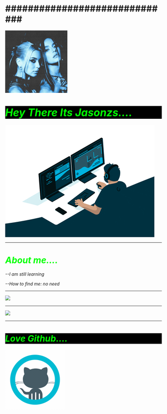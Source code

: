 <!DOCTYPE html>
<html>
  <body>
    <h1>##############################</h1>
    <img src="ab6761610000e5ebb977dd86a06b255f54702d70.jpg" width="200" height=""/>
    <h1 style="color: Lime;background-color:black;"><big><i>Hey There Its Jasonzs....<i></big></h1>
      <img src="giphy.gif"/>
    <hr>
    <h1 style="color: Lime;background-color;black"><b><i>About me....</i></b></h1>
     <p>--I am still learning</p>
     <P>--How to find me: no need</p>
    <hr>
     <div><img src="https://github-readme-stats.vercel.app/api?username=Jasonzs1234&&show_icons=true&count_private=true&theme=radical"/></div>
     <hr>
     <div><img src="https://github-readme-streak-stats.herokuapp.com/?user=Jasonzs1234&theme=radical"/></div>
    <hr>
    <h1 style="color:Lime; background-color:black;"><b><i>Love Github....</i></b></h1>
     <img src="icons8-github.gif"/>
  </body>
</html>

